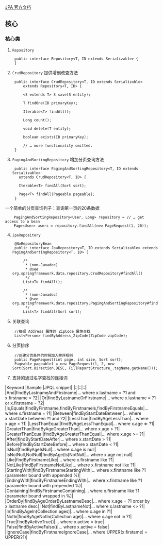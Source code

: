 [JPA 官方文档](http://docs.spring.io/spring-data/jpa/docs/current/reference/html/)
## 核心
### 核心类
1. `Repository`

        public interface Repository<T, ID extends Serializable> {
        }
2. `CrudRepository` 提供增删改查方法

        public interface CrudRepository<T, ID extends Serializable>
            extends Repository<T, ID> {
 
            <S extends T> S save(S entity); 
        
            T findOne(ID primaryKey);       
        
            Iterable<T> findAll();          
        
            Long count();                   
        
            void delete(T entity);          
        
            boolean exists(ID primaryKey);  
        
            // … more functionality omitted.
        }
    
3. `PagingAndSortingRepository` 增加分页查询方法

        public interface PagingAndSortingRepository<T, ID extends Serializable>
          extends CrudRepository<T, ID> {
        
          Iterable<T> findAll(Sort sort);
        
          Page<T> findAll(Pageable pageable);
        }
一个简单的分页查询列子：查询第一页的20条数据

        PagingAndSortingRepository<User, Long> repository = // … get access to a bean
        Page<User> users = repository.findAll(new PageRequest(1, 20));

4. `JpaRepository`

        @NoRepositoryBean
        public interface JpaRepository<T, ID extends Serializable> extends PagingAndSortingRepository<T, ID> {
        
        	/*
        	 * (non-Javadoc)
        	 * @see org.springframework.data.repository.CrudRepository#findAll()
        	 */
        	List<T> findAll();
        
        	/*
        	 * (non-Javadoc)
        	 * @see org.springframework.data.repository.PagingAndSortingRepository#findAll(org.springframework.data.domain.Sort)
        	 */
        	List<T> findAll(Sort sort);
5. 关联查询

        //根据 Address 属性的 ZipCode 属性查找
        List<Person> findByAddress_ZipCode(ZipCode zipCode);

6. 分页排序
           
        //创建分页条件的时候加入排序规则
        public PageRequest(int page, int size, Sort sort);
        Pageable pageable1 = new PageRequest(1, 2, new Sort(Sort.Direction.DESC, FillReportStructure_.tagName.getName()));

5. 支持的通过名字查找的连接词

|Keyword	|Sample	|JPQL snippet|
|::|::|::|
|And|findByLastnameAndFirstname|… where x.lastname = ?1 and x.firstname = ?2|
|Or|findByLastnameOrFirstname|… where x.lastname = ?1 or x.firstname = ?2|
|Is,Equals|findByFirstname,findByFirstnameIs,findByFirstnameEquals|… where x.firstname = ?1|
|Between|findByStartDateBetween|… where x.startDate between ?1 and ?2|
|LessThan|findByAgeLessThan|… where x.age < ?1|
|LessThanEqual|findByAgeLessThanEqual|… where x.age ⇐ ?1|
|GreaterThan|findByAgeGreaterThan|… where x.age > ?1|
|GreaterThanEqual|findByAgeGreaterThanEqual|… where x.age >= ?1|
|After|findByStartDateAfter|… where x.startDate > ?1|
|Before|findByStartDateBefore|… where x.startDate < ?1|
|IsNull|findByAgeIsNull|… where x.age is null|
|IsNotNull,NotNull|findByAge(Is)NotNull|… where x.age not null|
|Like|findByFirstnameLike|… where x.firstname like ?1|
|NotLike|findByFirstnameNotLike|… where x.firstname not like ?1|
|StartingWith|findByFirstnameStartingWith|… where x.firstname like ?1 (parameter bound with appended %)|
|EndingWith|findByFirstnameEndingWith|… where x.firstname like ?1 (parameter bound with prepended %)|
|Containing|findByFirstnameContaining|… where x.firstname like ?1 (parameter bound wrapped in %)|
|OrderBy|findByAgeOrderByLastnameDesc|… where x.age = ?1 order by x.lastname desc|
|Not|findByLastnameNot|… where x.lastname <> ?1|
|In|findByAgeIn(Collection<Age> ages)|… where x.age in ?1|
|NotIn|findByAgeNotIn(Collection<Age> age)|… where x.age not in ?1|
|True|findByActiveTrue()|… where x.active = true|
|False|findByActiveFalse()|… where x.active = false|
|IgnoreCase|findByFirstnameIgnoreCase|… where UPPER(x.firstame) = UPPER(?1)|